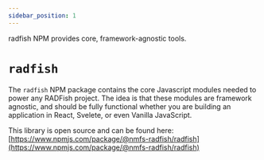```yaml
---
sidebar_position: 1
---
```


radfish NPM provides core, framework-agnostic tools.

# `radfish`

The `radfish` NPM package contains the core Javascript modules needed to power any RADFish project. The idea is that these modules are framework agnostic, and should be fully functional whether you are building an application in React, Svelete, or even Vanilla JavaScript.

This library is open source and can be found here: [https://www.npmjs.com/package/@nmfs-radfish/radfish](https://www.npmjs.com/package/@nmfs-radfish/radfish)
